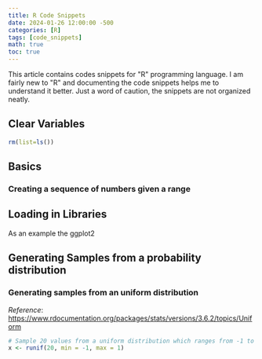 ```yaml
---
title: R Code Snippets
date: 2024-01-26 12:00:00 -500
categories: [R]
tags: [code_snippets]
math: true
toc: true
---
```


This article contains codes snippets for "R" programming language. I am fairly new to "R" and documenting the code snippets helps me to understand it better. Just a word of caution, the snippets are not organized neatly.




## Clear Variables

```R
rm(list=ls())
```

## Basics 

### Creating a sequence of numbers given a range 


## Loading in Libraries 
As an example the ggplot2

## Generating Samples from a probability distribution

### Generating samples from an uniform distribution
_Reference_: https://www.rdocumentation.org/packages/stats/versions/3.6.2/topics/Uniform


```R
# Sample 20 values from a uniform distribution which ranges from -1 to 1
x <- runif(20, min = -1, max = 1)
```